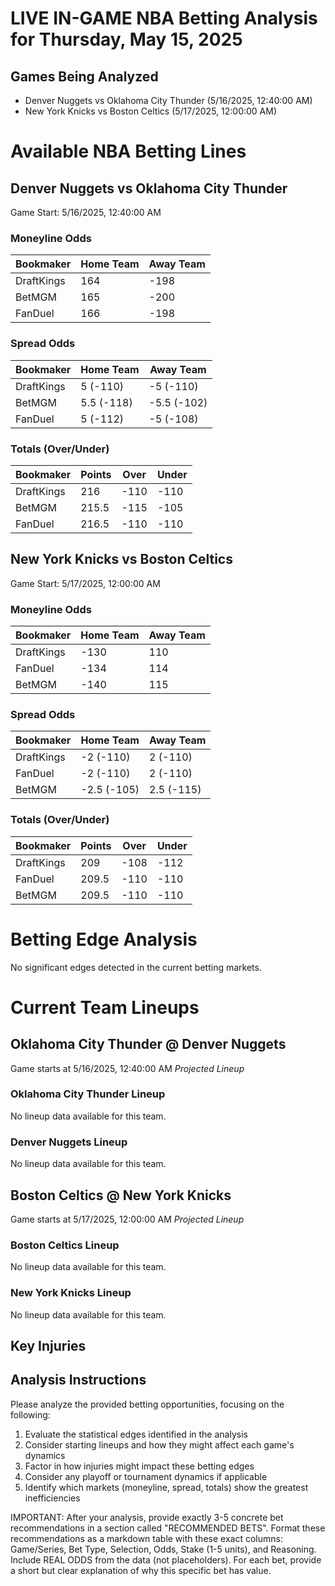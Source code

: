 # LIVE IN-GAME NBA Betting Analysis for Thursday, May 15, 2025

## Games Being Analyzed

- Denver Nuggets vs Oklahoma City Thunder (5/16/2025, 12:40:00 AM)
- New York Knicks vs Boston Celtics (5/17/2025, 12:00:00 AM)

# Available NBA Betting Lines

## Denver Nuggets vs Oklahoma City Thunder
Game Start: 5/16/2025, 12:40:00 AM

### Moneyline Odds
| Bookmaker | Home Team | Away Team |
|-----------|-----------|----------|
| DraftKings | 164 | -198 |
| BetMGM | 165 | -200 |
| FanDuel | 166 | -198 |

### Spread Odds
| Bookmaker | Home Team | Away Team |
|-----------|-----------|----------|
| DraftKings | 5 (-110) | -5 (-110) |
| BetMGM | 5.5 (-118) | -5.5 (-102) |
| FanDuel | 5 (-112) | -5 (-108) |

### Totals (Over/Under)
| Bookmaker | Points | Over | Under |
|-----------|--------|------|-------|
| DraftKings | 216 | -110 | -110 |
| BetMGM | 215.5 | -115 | -105 |
| FanDuel | 216.5 | -110 | -110 |


## New York Knicks vs Boston Celtics
Game Start: 5/17/2025, 12:00:00 AM

### Moneyline Odds
| Bookmaker | Home Team | Away Team |
|-----------|-----------|----------|
| DraftKings | -130 | 110 |
| FanDuel | -134 | 114 |
| BetMGM | -140 | 115 |

### Spread Odds
| Bookmaker | Home Team | Away Team |
|-----------|-----------|----------|
| DraftKings | -2 (-110) | 2 (-110) |
| FanDuel | -2 (-110) | 2 (-110) |
| BetMGM | -2.5 (-105) | 2.5 (-115) |

### Totals (Over/Under)
| Bookmaker | Points | Over | Under |
|-----------|--------|------|-------|
| DraftKings | 209 | -108 | -112 |
| FanDuel | 209.5 | -110 | -110 |
| BetMGM | 209.5 | -110 | -110 |


# Betting Edge Analysis

No significant edges detected in the current betting markets.

# Current Team Lineups

## Oklahoma City Thunder @ Denver Nuggets
Game starts at 5/16/2025, 12:40:00 AM
*Projected Lineup*

### Oklahoma City Thunder Lineup
No lineup data available for this team.

### Denver Nuggets Lineup
No lineup data available for this team.


## Boston Celtics @ New York Knicks
Game starts at 5/17/2025, 12:00:00 AM
*Projected Lineup*

### Boston Celtics Lineup
No lineup data available for this team.

### New York Knicks Lineup
No lineup data available for this team.



## Key Injuries


## Analysis Instructions

Please analyze the provided betting opportunities, focusing on the following:

1. Evaluate the statistical edges identified in the analysis
2. Consider starting lineups and how they might affect each game's dynamics
3. Factor in how injuries might impact these betting edges
4. Consider any playoff or tournament dynamics if applicable
5. Identify which markets (moneyline, spread, totals) show the greatest inefficiencies

IMPORTANT: After your analysis, provide exactly 3-5 concrete bet recommendations in a section called "RECOMMENDED BETS". Format these recommendations as a markdown table with these exact columns: Game/Series, Bet Type, Selection, Odds, Stake (1-5 units), and Reasoning. Include REAL ODDS from the data (not placeholders). For each bet, provide a short but clear explanation of why this specific bet has value.
